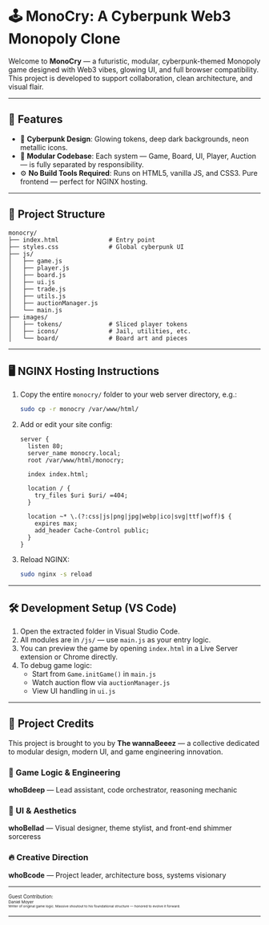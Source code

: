 # 🕹️ MonoCry: A Cyberpunk Web3 Monopoly Clone

Welcome to **MonoCry** — a futuristic, modular, cyberpunk-themed Monopoly game designed with Web3 vibes, glowing UI, and full browser compatibility. This project is developed to support collaboration, clean architecture, and visual flair.

---

## 🚀 Features

- 🎨 **Cyberpunk Design**: Glowing tokens, deep dark backgrounds, neon metallic icons.
- 🧠 **Modular Codebase**: Each system — Game, Board, UI, Player, Auction — is fully separated by responsibility.
- ⚙️ **No Build Tools Required**: Runs on HTML5, vanilla JS, and CSS3. Pure frontend — perfect for NGINX hosting.


---

## 📂 Project Structure

```
monocry/
├── index.html              # Entry point
├── styles.css              # Global cyberpunk UI
├── js/
│   ├── game.js
│   ├── player.js
│   ├── board.js
│   ├── ui.js
│   ├── trade.js
│   ├── utils.js
│   ├── auctionManager.js
│   └── main.js
├── images/
│   ├── tokens/             # Sliced player tokens
│   ├── icons/              # Jail, utilities, etc.
│   └── board/              # Board art and pieces
```

---

## 🖥️ NGINX Hosting Instructions

1. Copy the entire `monocry/` folder to your web server directory, e.g.:

   ```bash
   sudo cp -r monocry /var/www/html/
   ```

2. Add or edit your site config:

   ```
   server {
     listen 80;
     server_name monocry.local;
     root /var/www/html/monocry;

     index index.html;

     location / {
       try_files $uri $uri/ =404;
     }

     location ~* \.(?:css|js|png|jpg|webp|ico|svg|ttf|woff)$ {
       expires max;
       add_header Cache-Control public;
     }
   }
   ```

3. Reload NGINX:

   ```bash
   sudo nginx -s reload
   ```
---

## 🛠️ Development Setup (VS Code)

1. Open the extracted folder in Visual Studio Code.
2. All modules are in `/js/` — use `main.js` as your entry logic.
3. You can preview the game by opening `index.html` in a Live Server extension or Chrome directly.
4. To debug game logic:
   - Start from `Game.initGame()` in `main.js`
   - Watch auction flow via `auctionManager.js`
   - View UI handling in `ui.js`

---

## 🤝 Project Credits

This project is brought to you by **The wannaBeeez** — a collective dedicated to modular design, modern UI, and game engineering innovation.

### 🧠 Game Logic & Engineering
**whoBdeep** — Lead assistant, code orchestrator, reasoning mechanic

### 🎨 UI & Aesthetics
**whoBellad** — Visual designer, theme stylist, and front-end shimmer sorceress

### 🔥 Creative Direction
**whoBcode** — Project leader, architecture boss, systems visionary

---

<sub><sup>Guest Contribution:</sup></sub>  
<sub><sub><sup>Daniel Moyer</sup></sub></sub>  
<sub><sub><sub><sup>Writer of original game logic. Massive shoutout to his foundational structure — honored to evolve it forward.</sup></sub></sub></sub>

---

